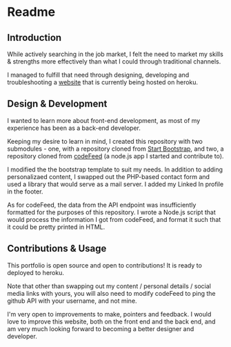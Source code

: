 # Readme


## Introduction

While actively searching in the job market, I felt the need to market my skills & strengths more effectively than what I could through traditional channels.

I managed to fulfill that need through designing, developing and troubleshooting a [website](https://sumanjampala.net/) that is currently being hosted on heroku. 


## Design & Development

I wanted to learn more about front-end development, as most of my experience has been as a back-end developer. 

Keeping my desire to learn in mind, I created this repository with two submodules - one, with a repository cloned from [Start Bootstrap](https://startbootstrap.com/), and two, a repository cloned from [codeFeed](https://github.com/OneFabric/codeFeed) (a node.js app I started and contribute to).

I modified the the bootstrap template to suit my needs. In addition to adding personalizaed content, I swapped out the PHP-based contact form and used a library that would serve as a mail server. I added my Linked In profile in the footer. 

As for codeFeed, the data from the API endpoint was insufficiently formatted for the purposes of this repository. I wrote a Node.js script that would process the information I got from codeFeed, and format it such that it could be pretty printed in HTML.


## Contributions & Usage

This portfolio is open source and open to contributions! It is ready to deployed to heroku.

Note that other than swapping out my content / personal details / social media links with yours, you will also need to modify codeFeed to ping the github API with your username, and not mine. 

I'm very open to improvements to make, pointers and feedback. I would love to improve this website, both on the front end and the back end, and am very much looking forward to becoming a better designer and developer.